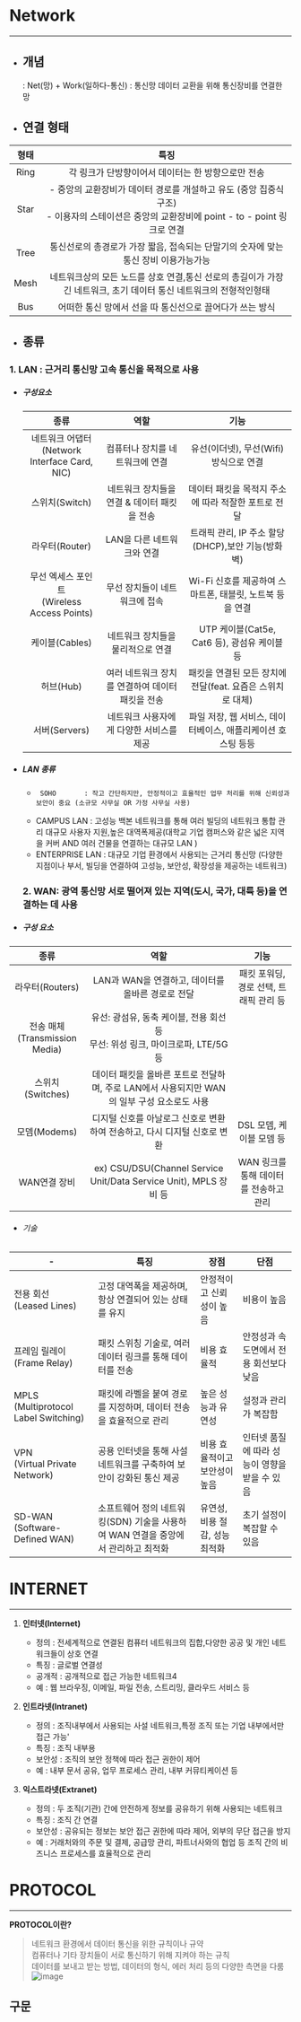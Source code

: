 # Network
---------------
- ## 개념
  : Net(망) + Work(일하다-통신) : 통신망 데이터 교환을 위해 통신장비를 연결한 망
- ## 연결 형태    

| 형태|특징|
|:--:|:--:|
| Ring|각 링크가 단방향이어서 데이터는 한 방향으로만 전송 |
| Star| - 중앙의 교환장비가 데이터 경로를 개설하고 유도 (중앙 집중식 구조)<br>  - 이용자의 스테이션은 중앙의 교환장비에 point - to - point 링크로 연결 |
| Tree|통신선로의 총경로가  가장 짧음, 접속되는 단말기의 숫자에 맞는 통신 장비 이용가능가능 |
| Mesh|네트워크상의 모든 노드를 상호 연결,통신 선로의 총길이가 가장 긴 네트워크, 초기 데이터 통신 네트워크의 전형적인형태 |
| Bus|어떠한 통신 망에서 선을  따 통신선으로 끌어다가 쓰는 방식 |


- ## 종류
### 1. LAN : 근거리 통신망 고속 통신을 목적으로 사용
- ##### 구성요소    
  
  |종류|역할|기능|
  |:--:|:--:|:--:|
  |네트워크 어댑터<br> (Network Interface Card, NIC)|컴퓨터나 장치를 네트워크에 연결|유선(이더넷), 무선(Wifi)방식으로 연결|
  |스위치(Switch)|네트워크 장치들을 연결 & 데이터 패킷을 전송|데이터 패킷을 목적지 주소에 따라 적잘한 포트로 전달|
  |라우터(Router)|LAN을 다른 네트워크와 연결|트래픽 관리, IP 주소 할당(DHCP),보안 기능(방화벽)|
  |무선 엑세스 포인트<br> (Wireless Access Points)|무선 장치들이 네트워크에 접속| Wi-Fi 신호를 제공하여 스마트폰, 태블릿, 노트북 등을 연결|
  |케이블(Cables)|네트워크 장치들을 물리적으로 연결| UTP 케이블(Cat5e, Cat6 등), 광섬유 케이블 등|
  |허브(Hub)|여러 네트워크 장치를 연결하여 데이터 패킷을 전송|패킷을 연결된 모든 장치에 전달(feat. 요즘은 스위치로 대체)|
  |서버(Servers)|네트워크 사용자에게 다양한 서비스를 제공|파일 저장, 웹 서비스, 데이터베이스, 애플리케이션 호스팅 등등|

- ##### LAN 종류
  *      SOHO       : 작고 간단하지만, 안정적이고 효율적인 업무 처리를 위해 신뢰성과 보안이 중요 (소규모 사무실 OR 가정 사무실 사용)
  *    CAMPUS LAN   : 고성능 백본 네트워크를 통해 여러 빌딩의 네트워크 통합 관리 대규모 사용자 지원,높은 대역폭제공(대학교 기업 캠퍼스와 같은 넓은 지역을 커버 AND 여러 건물을 연결하는 대규모 LAN )
  * ENTERPRISE LAN  : 대규모 기업 환경에서 사용되는 근거리 통신망 (다양한 지점이나 부서, 빌딩을 연결하여 고성능, 보안성, 확장성을 제공하는 네트워크)

  ### 2. WAN: 광역 통신망 서로 떨어져 있는 지역(도시, 국가, 대륙 등)을 연결하는 데 사용
 - ##### 구성 요소
  |종류|역할|기능|
  |:--:|:--:|:--:|
  |라우터(Routers)|LAN과 WAN을 연결하고, 데이터를 올바른 경로로 전달|패킷 포워딩, 경로 선택, 트래픽 관리 등|
  |전송 매체<br>(Transmission Media)| 유선: 광섬유, 동축 케이블, 전용 회선 등 <br> 무선: 위성 링크, 마이크로파, LTE/5G 등|
  |스위치 (Switches)|데이터 패킷을 올바른 포트로 전달하며, 주로 LAN에서 사용되지만 WAN의 일부 구성 요소로도 사용|
  |모뎀(Modems)|디지털 신호를 아날로그 신호로 변환하여 전송하고, 다시 디지털 신호로 변환|DSL 모뎀, 케이블 모뎀 등|
  |WAN연결 장비|ex) CSU/DSU(Channel Service Unit/Data Service Unit), MPLS 장비 등|WAN 링크를 통해 데이터를 전송하고 관리 |


  - ###### 기술

 |-|특징|장점|단점|
 |-|-|-|-|
 |전용 회선<br> (Leased Lines) |고정 대역폭을 제공하며, 항상 연결되어 있는 상태를 유지|안정적이고 신뢰성이 높음|비용이 높음|
 |프레임 릴레이<br> (Frame Relay)|패킷 스위칭 기술로, 여러 데이터 링크를 통해 데이터를 전송|비용 효율적|안정성과 속도면에서 전용 회선보다 낮음|
 |MPLS <br>(Multiprotocol Label Switching)|패킷에 라벨을 붙여 경로를 지정하며, 데이터 전송을 효율적으로 관리|높은 성능과 유연성|설정과 관리가 복잡함|
 |VPN<br> (Virtual Private Network)|공용 인터넷을 통해 사설 네트워크를 구축하여 보안이 강화된 통신 제공|비용 효율적이고 보안성이 높음|인터넷 품질에 따라 성능이 영향을 받을 수 있음|
|SD-WAN <br>(Software-Defined WAN)|소프트웨어 정의 네트워킹(SDN) 기술을 사용하여 WAN 연결을 중앙에서 관리하고 최적화|유연성, 비용 절감, 성능 최적화|초기 설정이 복잡할 수 있음|

  
# INTERNET
-----------
1. **인터넷(Internet)**
   - 정의 : 전세계적으로 연결된 컴퓨터 네트워크의 집합,다양한 공공 및 개인 네트워크들이 상호 연결
   - 특징 : 글로벌 연결성
   - 공개적 : 공개적으로 접근 가능한 네트워크4
   -  예  : 웹 브라우징, 이메일, 파일 전송, 스트리밍, 클라우드 서비스 등

2. **인트라넷(Intranet)**
   - 정의 : 조직내부에서 사용되는 사설 네트워크,특정 조직 또는 기업 내부에서만 접근 가능'
   - 특징 : 조직 내부용
   - 보안성 : 조직의 보안 정책에 따라 접근 권한이 제어
   -   예 : 내부 문서 공유, 업무 프로세스 관리, 내부 커뮤티케이션 등

3. **익스트라넷(Extranet)**
   - 정의 : 두 조직(기관) 간에 안전하게 정보를 공유하기 위해 사용되는 네트워크
   - 특징 : 조직 간 연결
   - 보안성 : 공유되는 정보는 보안 접근 권한에 따라 제어, 외부의 무단 접근을 방지
   -  예  : 거래처와의 주문 및 결제, 공급망 관리, 파트너사와의 협업 등 조직 간의 비즈니스 프로세스를 효율적으로 관리


# PROTOCOL
-----------
**PROTOCOL이란?** <br>
> 네트워크 환경에서 데이터 통신을 위한 규칙이나 규약<br>
> 컴퓨터나 기타 장치들이 서로 통신하기 위해 지켜야 하는 규칙<br>
> 데이터를 보내고 받는 방법, 데이터의 형식, 에러 처리 등의 다양한 측면을 다룸<br>
![image](https://github.com/user-attachments/assets/f8a55397-90a4-4480-93c2-00dc7abb5ffd)

##  
## 구문
 


